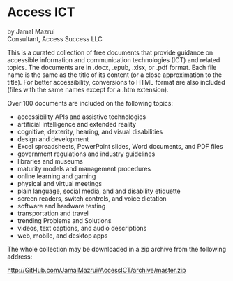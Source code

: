 # Access ICT

by Jamal Mazrui \
Consultant, Access Success LLC

This is a curated collection of free documents that provide guidance on accessible information and communication technologies (ICT) and related topics. The documents are in .docx, .epub, .xlsx, or .pdf format. Each file name is the same as the title of its content (or a close approximation to the title). For better accessibility, conversions to HTML format are also included (files with the same names except for a .htm extension).

Over 100 documents are included on the following topics:

- accessibility APIs and assistive technologies
- artificial intelligence and extended reality
- cognitive, dexterity, hearing, and visual disabilities
- design and development
- Excel spreadsheets, PowerPoint slides, Word documents, and PDF files
- government regulations and industry guidelines
- libraries and museums
- maturity models and management procedures
- online learning and gaming
- physical and virtual meetings
- plain language, social media, and and disability etiquette
- screen readers, switch controls, and voice dictation
- software and hardware testing
- transportation and travel
- trending Problems and Solutions
- videos, text captions, and audio descriptions
- web, mobile, and desktop apps

The whole collection may be downloaded in a zip archive from the following address:

<http://GitHub.com/JamalMazrui/AccessICT/archive/master.zip>
